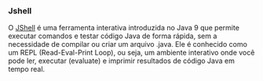 ### Jshell

O [JShell](https://docs.oracle.com/en/java/javase/21/docs/specs/man/jshell.html) é uma ferramenta interativa introduzida no Java 9 que permite executar comandos e testar código Java de forma rápida, sem a necessidade de compilar ou criar um arquivo .java. Ele é conhecido como um REPL (Read-Eval-Print Loop), ou seja, um ambiente interativo onde você pode ler, executar (evaluate) e imprimir resultados de código Java em tempo real.